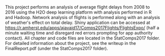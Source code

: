 This project performs an analysis of average flight delays from 2008 to 2016 using the H2O deep learning platform with 
analysis performed in R and Hadoop. Network analysis of flights is performed along with an analysis of weather's effect on total delay. 
Shiny application can be accessed at https://r.amherst.edu/apps/ajavaid17/Comps2017Flights/FlightsExpo/ 
(half a minute waiting time and disregard red errors prompting for app authority contact). All chapter and code files are 
located in the StatComps2017 folder. For detailed information about the project, see the writeup in the FinalReport.pdf 
(under the StatComps2017 folder). 
